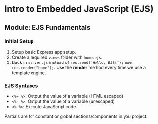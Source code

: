 # Intro to Embedded JavaScript (EJS)

## Module: EJS Fundamentals

### Initial Setup

1. Setup basic Express app setup.
2. Create a required `views` folder with `home.ejs`.
3. Back in `server.js` instead of `res.send("Hello, EJS!");` use `res.render("home");`. Use the **render** method every time we use a template engine.

### EJS Syntaxes

- `<%= %>`: Output the value of a variable (HTML escaped)
- `<%- %>`: Output the value of a variable (unescaped)
- `<% %>`: Execute JavaScript code

Partials are for constant or global sections/components in you project.
